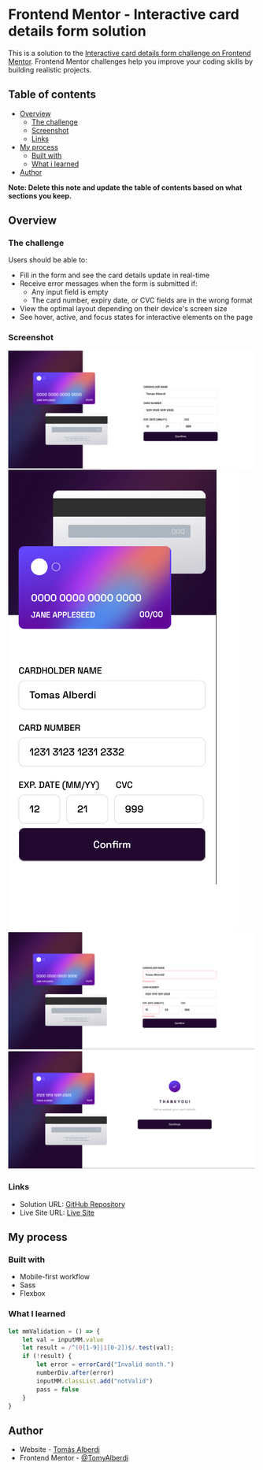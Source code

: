 # Frontend Mentor - Interactive card details form solution

This is a solution to the [Interactive card details form challenge on Frontend Mentor](https://www.frontendmentor.io/challenges/interactive-card-details-form-XpS8cKZDWw). Frontend Mentor challenges help you improve your coding skills by building realistic projects. 

## Table of contents

- [Overview](#overview)
  - [The challenge](#the-challenge)
  - [Screenshot](#screenshot)
  - [Links](#links)
- [My process](#my-process)
  - [Built with](#built-with)
  - [What i learned](#what-i-learned)
- [Author](#author)

**Note: Delete this note and update the table of contents based on what sections you keep.**

## Overview

### The challenge

Users should be able to:

- Fill in the form and see the card details update in real-time
- Receive error messages when the form is submitted if:
  - Any input field is empty
  - The card number, expiry date, or CVC fields are in the wrong format
- View the optimal layout depending on their device's screen size
- See hover, active, and focus states for interactive elements on the page

### Screenshot

![Desktop](./screenshots/screenshot-desktop.png)
![Mobile](./screenshots/screenshot-mobile.png)
![Input Errors](./screenshots/screenshot-error.png)
![Complete State](./screenshots/screenshot-complete.png)

### Links

- Solution URL: [GitHub Repository](https://github.com/TomyAlberdi/Interactive-Card-Details-Form)
- Live Site URL: [Live Site](https://tomyalberdi.github.io/Interactive-Card-Details-Form/)

## My process

### Built with

- Mobile-first workflow
- Sass
- Flexbox

### What I learned

```js
let mmValidation = () => {
    let val = inputMM.value
    let result = /^(0[1-9]|1[0-2])$/.test(val);
    if (!result) {
        let error = errorCard("Invalid month.")
        numberDiv.after(error)
        inputMM.classList.add("notValid")
        pass = false
    }
}
```
## Author

- Website - [Tomás Alberdi](https://tomyalberdi.github.io/portfolio/)
- Frontend Mentor - [@TomyAlberdi](https://www.frontendmentor.io/profile/TomyAlberdi)